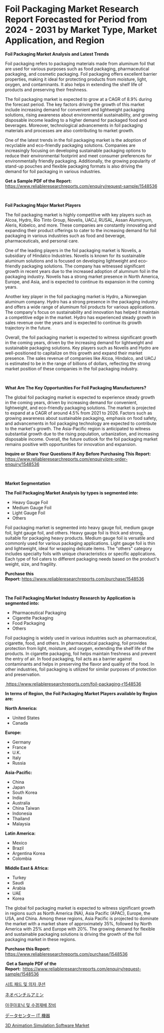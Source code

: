 <p><h1>Foil Packaging Market Research Report Forecasted for Period from 2024 -  2031 by Market Type, Market Application, and Region</h1></p><p><strong>Foil Packaging Market Analysis and Latest Trends</strong></p>
<p><p>Foil packaging refers to packaging materials made from aluminum foil that are used for various purposes such as food packaging, pharmaceutical packaging, and cosmetic packaging. Foil packaging offers excellent barrier properties, making it ideal for protecting products from moisture, light, oxygen, and contaminants. It also helps in extending the shelf life of products and preserving their freshness.</p><p>The foil packaging market is expected to grow at a CAGR of 8.9% during the forecast period. The key factors driving the growth of this market include increasing demand for convenient and lightweight packaging solutions, rising awareness about environmental sustainability, and growing disposable income leading to a higher demand for packaged food and beverages. Moreover, technological advancements in foil packaging materials and processes are also contributing to market growth.</p><p>One of the latest trends in the foil packaging market is the adoption of recyclable and eco-friendly packaging solutions. Companies are increasingly focusing on developing sustainable packaging options to reduce their environmental footprint and meet consumer preferences for environmentally friendly packaging. Additionally, the growing popularity of stand-up pouches and flexible packaging formats is also driving the demand for foil packaging in various industries.</p></p>
<p><strong>Get a Sample PDF of the Report:&nbsp;</strong> <a href="https://www.reliableresearchreports.com/enquiry/request-sample/1548536">https://www.reliableresearchreports.com/enquiry/request-sample/1548536</a></p>
<p>&nbsp;</p>
<p><strong>Foil Packaging Major Market Players</strong></p>
<p><p>The foil packaging market is highly competitive with key players such as Alcoa, Hydro, Rio Tinto Group, Novelis, UACJ, RUSAL, Assan Aluminyum, Aleris, Kobelco, and more. These companies are constantly innovating and expanding their product offerings to cater to the increasing demand for foil packaging in various industries such as food and beverage, pharmaceuticals, and personal care.</p><p>One of the leading players in the foil packaging market is Novelis, a subsidiary of Hindalco Industries. Novelis is known for its sustainable aluminum solutions and is focused on developing lightweight and eco-friendly packaging solutions. The company has witnessed significant growth in recent years due to the increased adoption of aluminum foil in the packaging industry. Novelis has a strong market presence in North America, Europe, and Asia, and is expected to continue its expansion in the coming years.</p><p>Another key player in the foil packaging market is Hydro, a Norwegian aluminum company. Hydro has a strong presence in the packaging industry and offers a wide range of aluminum foil products for various applications. The company's focus on sustainability and innovation has helped it maintain a competitive edge in the market. Hydro has experienced steady growth in sales revenue over the years and is expected to continue its growth trajectory in the future.</p><p>Overall, the foil packaging market is expected to witness significant growth in the coming years, driven by the increasing demand for lightweight and sustainable packaging solutions. Key players such as Novelis and Hydro are well-positioned to capitalize on this growth and expand their market presence. The sales revenue of companies like Alcoa, Hindalco, and UACJ is estimated to be in the range of billions of dollars, reflecting the strong market position of these companies in the foil packaging industry.</p></p>
<p>&nbsp;</p>
<p><strong>What Are The Key Opportunities For Foil Packaging Manufacturers?</strong></p>
<p><p>The global foil packaging market is expected to experience steady growth in the coming years, driven by increasing demand for convenient, lightweight, and eco-friendly packaging solutions. The market is projected to expand at a CAGR of around 4.5% from 2021 to 2026. Factors such as growing awareness about sustainable packaging, emphasis on food safety, and advancements in foil packaging technology are expected to contribute to the market's growth. The Asia-Pacific region is anticipated to witness substantial growth due to the rising population, urbanization, and increasing disposable income. Overall, the future outlook for the foil packaging market remains positive with opportunities for innovation and expansion.</p></p>
<p><strong>Inquire or Share Your Questions If Any Before Purchasing This Report:</strong> <a href="https://www.reliableresearchreports.com/enquiry/pre-order-enquiry/1548536">https://www.reliableresearchreports.com/enquiry/pre-order-enquiry/1548536</a></p>
<p>&nbsp;</p>
<p><strong>Market Segmentation</strong></p>
<p><strong>The Foil Packaging Market Analysis by types is segmented into:</strong></p>
<p><ul><li>Heavy Gauge Foil</li><li>Medium Gauge Foil</li><li>Light Gauge Foil</li><li>Others</li></ul></p>
<p><p>Foil packaging market is segmented into heavy gauge foil, medium gauge foil, light gauge foil, and others. Heavy gauge foil is thick and strong, suitable for packaging heavy products. Medium gauge foil is versatile and commonly used for various packaging applications. Light gauge foil is thin and lightweight, ideal for wrapping delicate items. The "others" category includes specialty foils with unique characteristics or specific applications. Each type of foil caters to different packaging needs based on the product's weight, size, and fragility.</p></p>
<p><strong>Purchase this Report:&nbsp;</strong><a href="https://www.reliableresearchreports.com/purchase/1548536">https://www.reliableresearchreports.com/purchase/1548536</a></p>
<p>&nbsp;</p>
<p><strong>The Foil Packaging Market Industry Research by Application is segmented into:</strong></p>
<p><ul><li>Pharmaceutical Packaging</li><li>Cigarette Packaging</li><li>Food Packaging</li><li>Others</li></ul></p>
<p><p>Foil packaging is widely used in various industries such as pharmaceutical, cigarette, food, and others. In pharmaceutical packaging, foil provides protection from light, moisture, and oxygen, extending the shelf life of the products. In cigarette packaging, foil helps maintain freshness and prevent the entry of air. In food packaging, foil acts as a barrier against contaminants and helps in preserving the flavor and quality of the food. In other industries, foil packaging is utilized for similar purposes of protection and preservation.</p></p>
<p><a href="https://www.reliableresearchreports.com/foil-packaging-r1548536">&nbsp;https://www.reliableresearchreports.com/foil-packaging-r1548536</a></p>
<p><strong>In terms of Region, the Foil Packaging Market Players available by Region are:</strong></p>
<p>
    <p> <strong> North America: </strong>
        <ul>
            <li>United States</li>
            <li>Canada</li>
        </ul>
        </p> 
    <p> <strong> Europe: </strong>
        <ul>
            <li>Germany</li>
            <li>France</li>
            <li>U.K.</li>
            <li>Italy</li>
            <li>Russia</li>
        </ul>
        </p> 
    <p> <strong> Asia-Pacific: </strong>
        <ul>
            <li>China</li>
            <li>Japan</li>
            <li>South Korea</li>
            <li>India</li>
            <li>Australia</li>
            <li>China Taiwan</li>
            <li>Indonesia</li>
            <li>Thailand</li>
            <li>Malaysia</li>
        </ul>
        </p> 
    <p> <strong> Latin America: </strong>
        <ul>
            <li>Mexico</li>
            <li>Brazil</li>
            <li>Argentina Korea</li>
            <li>Colombia</li>
        </ul>
        </p> 
    <p> <strong> Middle East & Africa: </strong>
        <ul>
            <li>Turkey</li>
            <li>Saudi</li>
            <li>Arabia</li>
            <li>UAE</li>
            <li>Korea</li>
        </ul>
    </p>
    </p>
<p><p>The global foil packaging market is expected to witness significant growth in regions such as North America (NA), Asia Pacific (APAC), Europe, the USA, and China. Among these regions, Asia Pacific is projected to dominate the market with a market share of approximately 35%, followed by North America with 25% and Europe with 20%. The growing demand for flexible and sustainable packaging solutions is driving the growth of the foil packaging market in these regions.</p></p>
<p><strong>Purchase this Report: </strong><a href="https://www.reliableresearchreports.com/purchase/1548536">https://www.reliableresearchreports.com/purchase/1548536</a></p>
<p>&nbsp;<strong>Get a Sample PDF of the Report:&nbsp;&nbsp;</strong><a href="https://www.reliableresearchreports.com/enquiry/request-sample/1548536">https://www.reliableresearchreports.com/enquiry/request-sample/1548536</a></p>
<p><strong></strong></p>
<p><p><a href="https://medium.com/@ornellwebst/quot-2024%EB%85%84%EB%B6%80%ED%84%B0-2031%EB%85%84%EA%B9%8C%EC%A7%80%EC%9D%98-%EC%8B%9C%EA%B8%B0%EC%97%90-%EB%8C%80%ED%95%9C-%EC%8B%9C%ED%8A%B8-%ED%8C%A8%EB%93%9C-%EB%B0%8F-%EC%9D%98%EC%9E%90-%EC%BF%A0%EC%85%98-%EC%8B%9C%EC%9E%A5-%EB%8F%99%ED%96%A5-%EB%B0%8F-%EC%8B%9C%EC%9E%A5-%EB%B6%84%EC%84%9D-%EC%A0%84%EB%A7%9D-quot-f00ef65e5481">시트 패드 및 의자 쿠션</a></p><p><a href="https://medium.com/@hugofirst21/%E3%83%8D%E3%82%AA%E3%83%9A%E3%83%B3%E3%83%81%E3%83%AB%E3%82%A2%E3%83%9F%E3%83%B3%E5%B8%82%E5%A0%B4%E3%81%AE%E8%A6%8F%E6%A8%A1-%E5%B8%82%E5%A0%B4%E3%81%AE%E5%B1%95%E6%9C%9B%E3%81%A8%E5%B8%82%E5%A0%B4%E4%BA%88%E6%B8%AC-2024%E5%B9%B4%E3%81%8B%E3%82%892031%E5%B9%B4-219d7eddee91">ネオペンチルアミン</a></p><p><a href="https://medium.com/@monserratemohr/%EC%95%84%EC%BF%A0%EC%95%84%ED%8F%AC%EB%8B%89-%EB%B0%8F-%EC%88%98%EA%B2%BD%EC%9E%AC%EB%B0%B0-%EC%9E%A5%EB%B9%84-%EC%8B%9C%EC%9E%A5-%EC%A1%B0%EC%82%AC-%EB%B3%B4%EA%B3%A0%EC%84%9C-%EA%B7%B8-%EC%97%AD%EC%82%AC-%EB%B0%8F-2024%EB%85%84%EB%B6%80%ED%84%B0-2031%EB%85%84%EA%B9%8C%EC%A7%80%EC%9D%98-%EC%98%88%EC%B8%A1-3e133b65ce1a">아쿠아포닉 및 수경재배 장비</a></p><p><a href="https://medium.com/@jarredmertz53/%E3%83%87%E3%83%BC%E3%82%BF%E3%82%BB%E3%83%B3%E3%82%BF%E3%83%BC-it-%E6%A9%9F%E5%99%A8%E5%B8%82%E5%A0%B4%E3%83%AC%E3%83%9D%E3%83%BC%E3%83%88%E3%81%AF-%E3%81%93%E3%81%AE%E5%B8%82%E5%A0%B4%E3%81%AE%E6%9C%80%E6%96%B0%E3%83%88%E3%83%AC%E3%83%B3%E3%83%89%E3%81%A8%E6%88%90%E9%95%B7%E6%A9%9F%E4%BC%9A%E3%82%92%E6%98%8E%E3%82%89%E3%81%8B%E3%81%AB%E3%81%97%E3%81%A6%E3%81%84%E3%81%BE%E3%81%99-c7c57c81389e">データセンター IT 機器</a></p><p><a href="https://github.com/changoleonlaverguenzanoexiste/Market-Research-Report-List-4/blob/main/3d-animation-simulation-software-market.md">3D Animation Simulation Software Market</a></p></p>